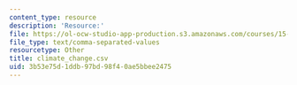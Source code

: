 ```yaml
---
content_type: resource
description: 'Resource:'
file: https://ol-ocw-studio-app-production.s3.amazonaws.com/courses/15-071-the-analytics-edge-spring-2017/3b53e75d1ddb97bd98f40ae5bbee2475_climate_change.csv
file_type: text/comma-separated-values
resourcetype: Other
title: climate_change.csv
uid: 3b53e75d-1ddb-97bd-98f4-0ae5bbee2475
---
```

